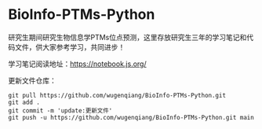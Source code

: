 # BioInfo-PTMs-Python
研究生期间研究生物信息学PTMs位点预测，这里存放研究生三年的学习笔记和代码文件，供大家参考学习，共同进步！

学习笔记阅读地址：https://notebook.js.org/

更新文件仓库：

```
git pull https://github.com/wugenqiang/BioInfo-PTMs-Python.git
git add .
git commit -m 'update:更新文件'
git push -u https://github.com/wugenqiang/BioInfo-PTMs-Python.git main

```


